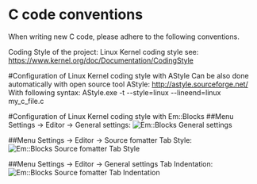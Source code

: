 C code conventions
==================
When writing new C code, please adhere to the following conventions.

Coding Style of the project: Linux Kernel coding style see: https://www.kernel.org/doc/Documentation/CodingStyle

#Configuration of Linux Kernel coding style with AStyle
Can be also done automatically with open source tool AStyle: http://astyle.sourceforge.net/
With following syntax: AStyle.exe -t --style=linux --lineend=linux my_c_file.c

#Configuration of Linux Kernel coding style with Em::Blocks
##Menu Settings -> Editor -> General settings:
![Em::Blocks General settings](http://hydrabus.com/EmBlocks_CodingStyle_GeneralSettings.png)

##Menu Settings -> Editor -> Source fomatter Tab Style:
![Em::Blocks Source fomatter Tab Style](http://hydrabus.com/EmBlocks_CodingStyle_SourceFormatter_Indentation.png)

##Menu Settings -> Editor -> General settings Tab Indentation:
![Em::Blocks Source fomatter Tab Indentation](http://hydrabus.com/EmBlocks_CodingStyle_SourceFormatter_Style.png)
